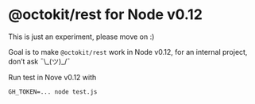 # @octokit/rest for Node v0.12

This is just an experiment, please move on :)

Goal is to make `@octokit/rest` work in Node v0.12, for an internal project, don’t ask ¯\\\_(ツ)\_/¯

Run test in Nove v0.12 with

```
GH_TOKEN=... node test.js
```
